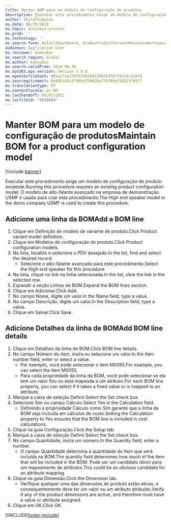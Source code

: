 ```yaml
---
title: Manter BOM para um modelo de configuração de produtos
description: Executar este procedimento exige um modelo de configuração de produto existente.
author: ShylaThompson
ms.date: 08/29/2018
ms.topic: business-process
ms.prod: ''
ms.technology: ''
ms.search.form: DefaultDashboard, EcoResProductVariantMaintainWorkspace, PCProductConfigurationModelListPage, PCProductConfigurationModelDetails, PCBOMLineDetails, InventItemIdLookupSimple
audience: Application User
ms.reviewer: kamaybac
ms.search.region: Global
ms.author: kamaybac
ms.search.validFrom: 2016-06-30
ms.dyn365.ops.version: Version 7.0.0
ms.openlocfilehash: 49aa17aa376f8536e9d2290292f877d314c2c078
ms.sourcegitcommit: 0e8db169c3f90bd750826af76709ef5d621fd377
ms.translationtype: HT
ms.contentlocale: pt-BR
ms.lasthandoff: 04/01/2021
ms.locfileid: "5818004"
---
```

# <a name="maintain-bom-for-a-product-configuration-model"></a><span data-ttu-id="40463-103">Manter BOM para um modelo de configuração de produtos</span><span class="sxs-lookup"><span data-stu-id="40463-103">Maintain BOM for a product configuration model</span></span>

[!include [banner](../../includes/banner.md)]

<span data-ttu-id="40463-104">Executar este procedimento exige um modelo de configuração de produto existente.</span><span class="sxs-lookup"><span data-stu-id="40463-104">Running this procedure requires an existing product configuration model.</span></span> <span data-ttu-id="40463-105">O modelo de alto-falante avançado na empresa de demonstração USMF é usado para criar este procedimento.</span><span class="sxs-lookup"><span data-stu-id="40463-105">The High end speaker model in the demo company USMF is used to create this procedure.</span></span>


## <a name="add-a-bom-line"></a><span data-ttu-id="40463-106">Adicione uma linha da BOM</span><span class="sxs-lookup"><span data-stu-id="40463-106">Add a BOM line</span></span>
1. <span data-ttu-id="40463-107">Clique em Definição de modelo de variante de produto.</span><span class="sxs-lookup"><span data-stu-id="40463-107">Click Product variant model definition.</span></span>
2. <span data-ttu-id="40463-108">Clique em Modelos de configuração do produto.</span><span class="sxs-lookup"><span data-stu-id="40463-108">Click Product configuration models.</span></span>
3. <span data-ttu-id="40463-109">Na lista, localize e selecione o PDV desejado.</span><span class="sxs-lookup"><span data-stu-id="40463-109">In the list, find and select the desired record.</span></span>
    * <span data-ttu-id="40463-110">Selecione o alto-falante avançado para este procedimento.</span><span class="sxs-lookup"><span data-stu-id="40463-110">Select the High end speaker for this procedure.</span></span>  
4. <span data-ttu-id="40463-111">Na lista, clique no link na linha selecionada.</span><span class="sxs-lookup"><span data-stu-id="40463-111">In the list, click the link in the selected row.</span></span>
5. <span data-ttu-id="40463-112">Expandir a seção Linhas de BOM.</span><span class="sxs-lookup"><span data-stu-id="40463-112">Expand the BOM lines section.</span></span>
6. <span data-ttu-id="40463-113">Clique em Adicionar.</span><span class="sxs-lookup"><span data-stu-id="40463-113">Click Add.</span></span>
7. <span data-ttu-id="40463-114">No campo Nome, digite um valor.</span><span class="sxs-lookup"><span data-stu-id="40463-114">In the Name field, type a value.</span></span>
8. <span data-ttu-id="40463-115">No campo Descrição, digite um valor.</span><span class="sxs-lookup"><span data-stu-id="40463-115">In the Description field, type a value.</span></span>
9. <span data-ttu-id="40463-116">Clique em Salvar.</span><span class="sxs-lookup"><span data-stu-id="40463-116">Click Save.</span></span>

## <a name="add-bom-line-details"></a><span data-ttu-id="40463-117">Adicione Detalhes da linha de BOM</span><span class="sxs-lookup"><span data-stu-id="40463-117">Add BOM line details</span></span>
1. <span data-ttu-id="40463-118">Clique em Detalhes da linha de BOM.</span><span class="sxs-lookup"><span data-stu-id="40463-118">Click BOM line details.</span></span>
2. <span data-ttu-id="40463-119">No campo Número do item, insira ou selecione um valor.</span><span class="sxs-lookup"><span data-stu-id="40463-119">In the Item number field, enter or select a value.</span></span>
    * <span data-ttu-id="40463-120">Por exemplo, você pode selecionar o item M0055.</span><span class="sxs-lookup"><span data-stu-id="40463-120">For example, you can select the item M0055.</span></span>  
    * <span data-ttu-id="40463-121">Para cada propriedade da linha da BOM, você pode selecionar se ela tem um valor fixo ou está mapeada a um atributo.</span><span class="sxs-lookup"><span data-stu-id="40463-121">For each BOM line property, you can select if it takes a fixed value or is mapped to an attribute.</span></span>  
3. <span data-ttu-id="40463-122">Marque a caixa de seleção Definir.</span><span class="sxs-lookup"><span data-stu-id="40463-122">Select the Set check box.</span></span>
4. <span data-ttu-id="40463-123">Selecione Sim no campo Cálculo.</span><span class="sxs-lookup"><span data-stu-id="40463-123">Select Yes in the Calculation field.</span></span>
    * <span data-ttu-id="40463-124">Definindo a propriedade Cálculo como Sim garante que a linha da BOM seja incluída em cálculos de custo.</span><span class="sxs-lookup"><span data-stu-id="40463-124">Setting the Calculation property to Yes ensures that the BOM line is included in cost calculations.</span></span>  
5. <span data-ttu-id="40463-125">Clique na guia Configuração.</span><span class="sxs-lookup"><span data-stu-id="40463-125">Click the Setup tab.</span></span>
6. <span data-ttu-id="40463-126">Marque a caixa de seleção Definir.</span><span class="sxs-lookup"><span data-stu-id="40463-126">Select the Set check box.</span></span>
7. <span data-ttu-id="40463-127">No campo Quantidade, insira um número.</span><span class="sxs-lookup"><span data-stu-id="40463-127">In the Quantity field, enter a number.</span></span>
    * <span data-ttu-id="40463-128">O campo Quantidade determina a quantidade do item que será incluída na BOM.</span><span class="sxs-lookup"><span data-stu-id="40463-128">The quantity field determines how much of the item that will be included in the BOM.</span></span> <span data-ttu-id="40463-129">Pode ser um candidato óbvio para um mapeamento de atributos.</span><span class="sxs-lookup"><span data-stu-id="40463-129">This could be an obvious candidate for an attribute mapping.</span></span>  
8. <span data-ttu-id="40463-130">Clique na guia Dimensão.</span><span class="sxs-lookup"><span data-stu-id="40463-130">Click the Dimension tab.</span></span>
    * <span data-ttu-id="40463-131">Verifique qualquer uma das dimensões do produto estão ativas, e consequentemente deve ter um valor ou um atributo atribuído.</span><span class="sxs-lookup"><span data-stu-id="40463-131">Verify if any of the product dimensions are active,  and therefore must have a value or attribute assigned.</span></span>  
9. <span data-ttu-id="40463-132">Clique em OK.</span><span class="sxs-lookup"><span data-stu-id="40463-132">Click OK.</span></span>



[!INCLUDE[footer-include](../../../includes/footer-banner.md)]